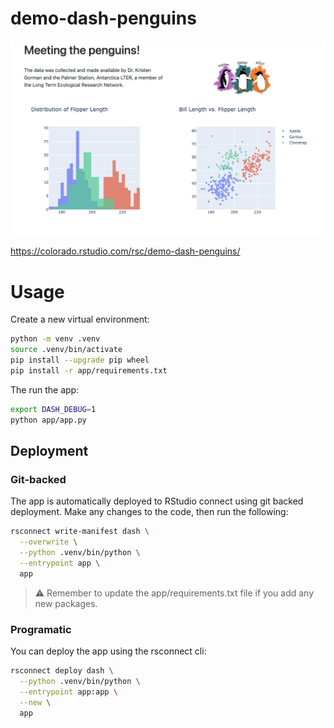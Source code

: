 # demo-dash-penguins

![](./imgs/screenshot.png)

<https://colorado.rstudio.com/rsc/demo-dash-penguins/>

# Usage

Create a new virtual environment:

```bash
python -m venv .venv
source .venv/bin/activate
pip install --upgrade pip wheel
pip install -r app/requirements.txt
```

The run the app:

```bash
export DASH_DEBUG=1
python app/app.py
```

## Deployment

### Git-backed

The app is automatically deployed to RStudio connect using git backed deployment. Make any changes to the code, then run the following:

```bash
rsconnect write-manifest dash \
  --overwrite \
  --python .venv/bin/python \
  --entrypoint app \
  app
```

> ⚠️ Remember to update the app/requirements.txt file if you add any new packages.

### Programatic

You can deploy the app using the rsconnect cli:

```bash
rsconnect deploy dash \
  --python .venv/bin/python \
  --entrypoint app:app \
  --new \
  app
```